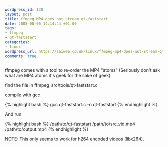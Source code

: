 ```yaml
--- 
wordpress_id: 130
layout: post
title: ffmpeg MP4 does not stream qt-faststart
date: 2008-08-06 14:14:44 +01:00
tags: 
- ffmpeg
- qt-faststart
categories: 
- linux
wordpress_url: https://saiweb.co.uk/linux/ffmpeg-mp4-does-not-stream-qt-faststart
comments: true
---
```

ffmpeg comes with a tool to re-order the MP4 "atoms" (Seriously don't ask  what are MP4 atoms it's geek for the sake of geek).

find the file in ffmpeg_src/tools/qt-faststart.c

compile with gcc

{% highlight bash %}
gcc qt-faststart.c -o qt-faststart
{% endhighlight %}

And run.

{% highlight bash %}
/path/to/qt-faststart /path/to/src_vid.mp4 /path/to/output.mp4
{% endhighlight %}

NOTE: This only seems to work for h264 encoded videos (libx264).
